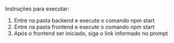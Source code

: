 Instruções para executar: 
1. Entre na pasta backend e execute o comando npm start
2. Entre na pasta frontend e execute o comando npm start
3. Após o frontend ser iniciado, siga o link informado no prompt
